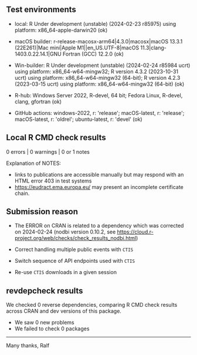 ## Test environments

* local: R Under development (unstable) (2024-02-23 r85975) using platform: x86_64-apple-darwin20 (ok)

* macOS builder: r-release-macosx-arm64|4.3.0|macosx|macOS 13.3.1 (22E261)|Mac mini|Apple M1||en_US.UTF-8|macOS 11.3|clang-1403.0.22.14.1|GNU Fortran (GCC) 12.2.0 (ok)

* Win-builder: R Under development (unstable) (2024-02-24 r85984 ucrt) using platform: x86_64-w64-mingw32; R version 4.3.2 (2023-10-31 ucrt) using platform: x86_64-w64-mingw32 (64-bit); R version 4.2.3 (2023-03-15 ucrt) using platform: x86_64-w64-mingw32 (64-bit) (ok)

* R-hub: Windows Server 2022, R-devel, 64 bit; Fedora Linux, R-devel, clang, gfortran (ok)

* GitHub actions: windows-2022, r: 'release'; macOS-latest, r: 'release'; macOS-latest, r: 'oldrel'; ubuntu-latest, r: 'devel' (ok)


## Local R CMD check results

0 errors | 0 warnings | 0 or 1 notes 

Explanation of NOTES: 
- links to publications are accessible manually but may respond with an HTML error 403 in test systems
- https://eudract.ema.europa.eu/ may present an incomplete certificate chain.


## Submission reason

- The ERROR on CRAN is related to a dependency which was corrected on 2024-02-24 (nodbi version 0.10.2, see https://cloud.r-project.org/web/checks/check_results_nodbi.html)

- Correct handling multiple public events with `CTIS`
- Switch sequence of API endpoints used with `CTIS` 
- Re-use `CTIS` downloads in a given session


## revdepcheck results

We checked 0 reverse dependencies, comparing R CMD check results across CRAN and dev versions of this package.

 * We saw 0 new problems
 * We failed to check 0 packages

----

Many thanks,
Ralf
